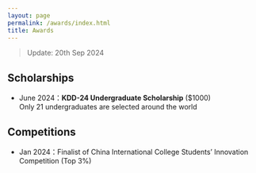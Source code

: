 ```yaml
---
layout: page
permalink: /awards/index.html
title: Awards
---
```


> Update: 20th Sep 2024

## Scholarships

- June 2024：**KDD-24 Undergraduate Scholarship** ($1000)<br>Only 21 undergraduates are selected around the world

## Competitions

- Jan 2024：Finalist of China International College Students’ Innovation Competition (Top 3%)

